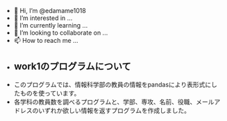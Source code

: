 - 👋 Hi, I’m @edamame1018
- 👀 I’m interested in ...
- 🌱 I’m currently learning ...
- 💞️ I’m looking to collaborate on ...
- 📫 How to reach me ...
- 
  ## work1のプログラムについて
- このプログラムでは、情報科学部の教員の情報をpandasにより表形式にしたものを使っています。
- 各学科の教員数を調べるプログラムと、学部、専攻、名前、役職、メールアドレスのいずれか欲しい情報を返すプログラムを作成しました。
<!---
edamame1018/edamame1018 is a ✨ special ✨ repository because its `README.md` (this file) appears on your GitHub profile.
You can click the Preview link to take a look at your changes.
--->
